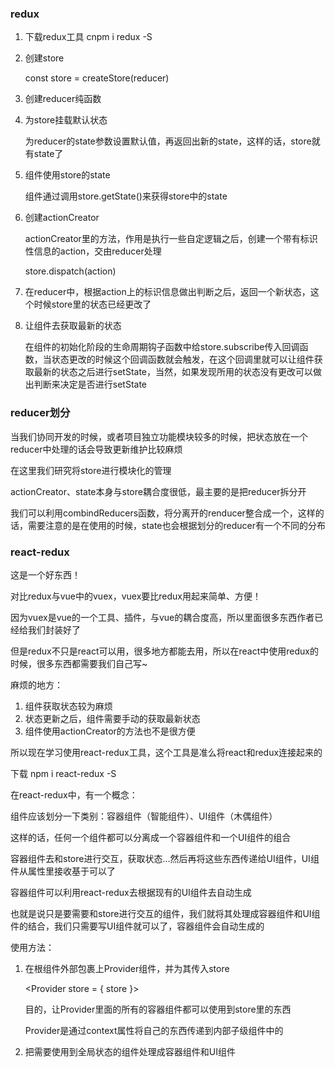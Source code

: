 ### redux

1. 下载redux工具
	cnpm i redux -S
2. 创建store

	const store = createStore(reducer)
	
3. 创建reducer纯函数

4. 为store挂载默认状态

	为reducer的state参数设置默认值，再返回出新的state，这样的话，store就有state了

5. 组件使用store的state

	组件通过调用store.getState()来获得store中的state

6. 创建actionCreator
	
	actionCreator里的方法，作用是执行一些自定逻辑之后，创建一个带有标识性信息的action，交由reducer处理
	
	store.dispatch(action)
	
7. 在reducer中，根据action上的标识信息做出判断之后，返回一个新状态，这个时候store里的状态已经更改了

8. 让组件去获取最新的状态

	在组件的初始化阶段的生命周期钩子函数中给store.subscribe传入回调函数，当状态更改的时候这个回调函数就会触发，在这个回调里就可以让组件获取最新的状态之后进行setState，当然，如果发现所用的状态没有更改可以做出判断来决定是否进行setState



### reducer划分

当我们协同开发的时候，或者项目独立功能模块较多的时候，把状态放在一个reducer中处理的话会导致更新维护比较麻烦

在这里我们研究将store进行模块化的管理

actionCreator、state本身与store耦合度很低，最主要的是把reducer拆分开

我们可以利用combindReducers函数，将分离开的renducer整合成一个，这样的话，需要注意的是在使用的时候，state也会根据划分的reducer有一个不同的分布


### react-redux

这是一个好东西！

对比redux与vue中的vuex，vuex要比redux用起来简单、方便！

因为vuex是vue的一个工具、插件，与vue的耦合度高，所以里面很多东西作者已经给我们封装好了

但是redux不只是react可以用，很多地方都能去用，所以在react中使用redux的时候，很多东西都需要我们自己写~

麻烦的地方：

1. 组件获取状态较为麻烦
2. 状态更新之后，组件需要手动的获取最新状态
3. 组件使用actionCreator的方法也不是很方便

所以现在学习使用react-redux工具，这个工具是准么将react和redux连接起来的

下载 npm i react-redux -S


在react-redux中，有一个概念：

组件应该划分一下类别：容器组件（智能组件）、UI组件（木偶组件）

这样的话，任何一个组件都可以分离成一个容器组件和一个UI组件的组合

容器组件去和store进行交互，获取状态...然后再将这些东西传递给UI组件，UI组件从属性里接收基于可以了

容器组件可以利用react-redux去根据现有的UI组件去自动生成

也就是说只是要需要和store进行交互的组件，我们就将其处理成容器组件和UI组件的结合，我们只需要写UI组件就可以了，容器组件会自动生成的


使用方法：

1. 在根组件外部包裹上Provider组件，并为其传入store

	<Provider store = { store }>
        <App />
    </Provider>

	目的，让Provider里面的所有的容器组件都可以使用到store里的东西

	Provider是通过context属性将自己的东西传递到内部子级组件中的

2. 把需要使用到全局状态的组件处理成容器组件和UI组件

	